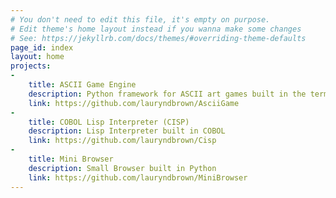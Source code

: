 ```yaml
---
# You don't need to edit this file, it's empty on purpose.
# Edit theme's home layout instead if you wanna make some changes
# See: https://jekyllrb.com/docs/themes/#overriding-theme-defaults
page_id: index
layout: home
projects:
- 
    title: ASCII Game Engine
    description: Python framework for ASCII art games built in the terminal.
    link: https://github.com/lauryndbrown/AsciiGame
-
    title: COBOL Lisp Interpreter (CISP)
    description: Lisp Interpreter built in COBOL
    link: https://github.com/lauryndbrown/Cisp
-
    title: Mini Browser
    description: Small Browser built in Python
    link: https://github.com/lauryndbrown/MiniBrowser
---
```


